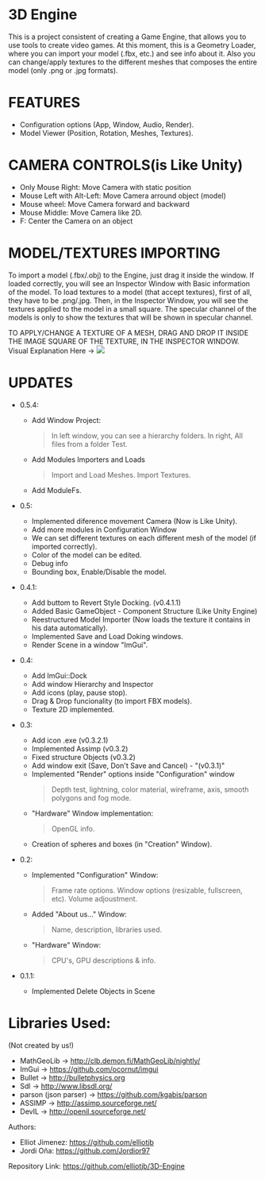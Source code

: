 ﻿# 3D Engine
This is a project consistent of creating a Game Engine,
that allows you to use tools to create video games.
At this moment, this is a Geometry Loader, where you can import your model (.fbx, etc.)
and see info about it. Also you can change/apply textures to the different meshes
that composes the entire model (only .png or .jpg formats).

# FEATURES
- Configuration options (App, Window, Audio, Render).
- Model Viewer (Position, Rotation, Meshes, Textures).

# CAMERA CONTROLS(is Like Unity)
- Only Mouse Right: Move Camera with static position
- Mouse Left with Alt-Left: Move Camera arround object (model)
- Mouse wheel: Move Camera forward and backward
- Mouse Middle: Move Camera like 2D.
- F: Center the Camera on an object

# MODEL/TEXTURES IMPORTING
To import a model (.fbx/.obj) to the Engine, just drag it inside the window.
If loaded correctly, you will see an Inspector Window with Basic information of the model.
To load textures to a model (that accept textures), first of all, they have to be .png/.jpg. Then, 
in the Inspector Window, you will see the textures applied to the model in a small square.
The specular channel of the models is only to show the textures that will be shown in specular channel.

TO APPLY/CHANGE A TEXTURE OF A MESH, DRAG AND DROP IT INSIDE THE IMAGE SQUARE OF THE TEXTURE, IN THE INSPECTOR WINDOW.
Visual Explanation Here -> ![](https://i.gyazo.com/d8da58aaf53a70c7a150e8bf1adee4f6.gif)

# UPDATES
- 0.5.4:
	* Add Window Project:
		> In left window, you can see a hierarchy folders.
		> In right, All files from a folder Test.
	* Add Modules Importers and Loads
		> Import and Load Meshes.
		> Import Textures.
	* Add ModuleFs.
- 0.5:
	* Implemented diference movement Camera (Now is Like Unity).
	* Add more modules in Configuration Window
	* We can set different textures on each different mesh of the model (if imported correctly).
	* Color of the model can be edited.
	* Debug info 
	* Bounding box, Enable/Disable the model.
- 0.4.1:
	* Add buttom to Revert Style Docking. (v0.4.1.1)
	* Added Basic GameObject - Component Structure (Like Unity Engine)
	* Reestructured Model Importer (Now loads the texture it contains in his data automatically).
	* Implemented Save and Load Doking windows.
	* Render Scene in a window "ImGui".

- 0.4:
	* Add ImGui::Dock
	* Add window Hierarchy and Inspector
	* Add icons (play, pause stop).
	* Drag & Drop funcionality (to import FBX models).
	* Texture 2D implemented.
- 0.3:
	* Add icon .exe (v0.3.2.1)
	* Implemented Assimp (v0.3.2)  
	* Fixed structure Objects (v0.3.2)
	* Add window exit (Save, Don't Save and Cancel) - "(v0.3.1)"
	* Implemented "Render" options inside "Configuration" window
		> Depth test, lightning, color material, wireframe,
		  axis, smooth polygons and fog mode.
	* "Hardware" Window implementation:
		> OpenGL info.
	* Creation of spheres and boxes (in "Creation" Window).
- 0.2:
	* Implemented "Configuration" Window:
		> Frame rate options.
		> Window options (resizable, fullscreen, etc).
		> Volume adjoustment.
	* Added "About us..." Window:
		> Name, description, libraries used.
	* "Hardware" Window:
		> CPU's, GPU descriptions & info.

- 0.1.1:
	* Implemented Delete Objects in Scene

# Libraries Used: 
(Not created by us!)
- MathGeoLib -> http://clb.demon.fi/MathGeoLib/nightly/ 
- ImGui -> https://github.com/ocornut/imgui 
- Bullet -> http://bulletphysics.org 
- Sdl -> http://www.libsdl.org/
- parson (json parser) -> https://github.com/kgabis/parson
- ASSIMP -> http://assimp.sourceforge.net/
- DevIL -> http://openil.sourceforge.net/

Authors: 
- Elliot Jimenez: https://github.com/elliotjb
- Jordi Oña: https://github.com/Jordior97

Repository Link: https://github.com/elliotjb/3D-Engine

